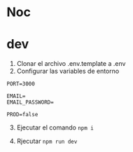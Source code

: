 # Noc

# dev

1. Clonar el archivo .env.template a .env
2. Configurar las variables de entorno

```
PORT=3000

EMAIL=
EMAIL_PASSWORD=

PROD=false
```

3. Ejecutar el comando ```npm i```

4. Rjecutar ```npm run dev```